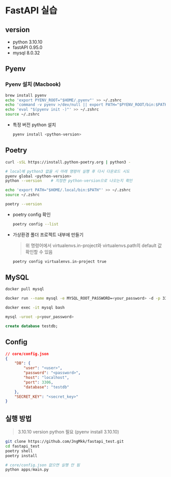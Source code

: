 # FastAPI 실습

## version

- python 3.10.10
- fastAPI 0.95.0
- mysql 8.0.32

## Pyenv

### Pyenv 설치 (Macbook)

```bash
brew install pyenv
echo 'export PYENV_ROOT="$HOME/.pyenv"' >> ~/.zshrc
echo 'command -v pyenv >/dev/null || export PATH="$PYENV_ROOT/bin:$PATH"' >> ~/.zshrc
echo 'eval "$(pyenv init -)"' >> ~/.zshrc
source ~/.zshrc
```

- 특정 버전 python 설치

    ```bash
    pyenv install <python-version>
    ```


## Poetry

```bash
curl -sSL https://install.python-poetry.org | python3 -

# local에 python3 없을 시 아래 명령어 실행 후 다시 다운로드 시도
pyenv global <python-version>
python --version    # 지정한 python-version으로 나오는지 확인

echo 'export PATH="$HOME/.local/bin:$PATH"' >> ~/.zshrc
source ~/.zshrc

poetry --version
```

- poetry config 확인

    ```bash
    poetry config --list
    ```

- 가상환경 폴더 프로젝트 내부에 만들기
    > 위 명령어에서 virtualenvs.in-project와 virtualenvs.path의 default 값 확인할 수 있음
    
    ```bash
    poetry config virtualenvs.in-project true
    ```


## MySQL

```bash
docker pull mysql

docker run --name mysql -e MYSQL_ROOT_PASSWORD=<your_password> -d -p 3306:3306 mysql

docker exec -it mysql bash

mysql -uroot -p<your_password>
```

```sql
create database testdb;
```

## Config

```json
// core/config.json
{
    "DB": {
        "user": "<user>",
        "password": "<password>",
        "host": "localhost",
        "port": 3306,
        "database": "testdb"
    },
    "SECRET_KEY": "<secret_key>"
}
```

## 실행 방법
> 3.10.10 version python 필요 (pyenv install 3.10.10)

```bash
git clone https://github.com/JngMkk/fastapi_test.git
cd fastapi_test
poetry shell
poetry install
```

```py
# core/config.json 없으면 실행 안 됨
python apps/main.py
```
